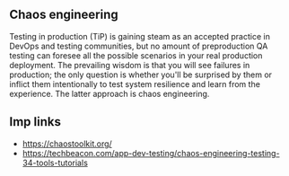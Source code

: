 ## Chaos engineering

Testing in production (TiP) is gaining steam as an accepted practice in DevOps and testing communities, but no amount of preproduction QA testing can foresee all the possible scenarios in your real production deployment. The prevailing wisdom is that you will see failures in production; the only question is whether you'll be surprised by them or inflict them intentionally to test system resilience and learn from the experience. The latter approach is chaos engineering.

## Imp links

* https://chaostoolkit.org/
* https://techbeacon.com/app-dev-testing/chaos-engineering-testing-34-tools-tutorials

